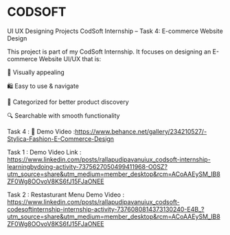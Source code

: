 # CODSOFT
UI UX  Designing Projects 
CodSoft Internship – Task 4: E-commerce Website Design

This project is part of my CodSoft Internship.
It focuses on designing an E-commerce Website UI/UX that is:

🎨 Visually appealing

🛍️ Easy to use & navigate

📂 Categorized for better product discovery

🔍 Searchable with smooth functionality

Task 4 : 
🔗 Demo Video :https://www.behance.net/gallery/234210527/-Stylica-Fashion-E-Commerce-Design


Task 1 : 
Demo Video Link : https://www.linkedin.com/posts/rallapudipavanuiux_codsoft-internship-learningbydoing-activity-7375627050499411968-O0SZ?utm_source=share&utm_medium=member_desktop&rcm=ACoAAEySM_IB8ZF0Wg8OOvoV8KS6fJ15FJaONEE

Task 2 : Restasturant Menu 
Demo Video : https://www.linkedin.com/posts/rallapudipavanuiux_codsoft-codesoftinternship-internship-activity-7376080814373130240-E4B_?utm_source=share&utm_medium=member_desktop&rcm=ACoAAEySM_IB8ZF0Wg8OOvoV8KS6fJ15FJaONEE
